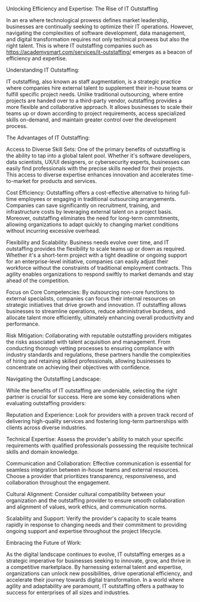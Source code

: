 Unlocking Efficiency and Expertise: The Rise of IT Outstaffing

In an era where technological prowess defines market leadership, businesses are continually seeking to optimize their IT operations. However, navigating the complexities of software development, data management, and digital transformation requires not only technical prowess but also the right talent. This is where IT outstaffing companies such as https://academysmart.com/services/it-outstaffing/ emerges as a beacon of efficiency and expertise.

Understanding IT Outstaffing:

IT outstaffing, also known as staff augmentation, is a strategic practice where companies hire external talent to supplement their in-house teams or fulfill specific project needs. Unlike traditional outsourcing, where entire projects are handed over to a third-party vendor, outstaffing provides a more flexible and collaborative approach. It allows businesses to scale their teams up or down according to project requirements, access specialized skills on-demand, and maintain greater control over the development process.

The Advantages of IT Outstaffing:

Access to Diverse Skill Sets: One of the primary benefits of outstaffing is the ability to tap into a global talent pool. Whether it's software developers, data scientists, UX/UI designers, or cybersecurity experts, businesses can easily find professionals with the precise skills needed for their projects. This access to diverse expertise enhances innovation and accelerates time-to-market for products and services.

Cost Efficiency: Outstaffing offers a cost-effective alternative to hiring full-time employees or engaging in traditional outsourcing arrangements. Companies can save significantly on recruitment, training, and infrastructure costs by leveraging external talent on a project basis. Moreover, outstaffing eliminates the need for long-term commitments, allowing organizations to adapt quickly to changing market conditions without incurring excessive overhead.

Flexibility and Scalability: Business needs evolve over time, and IT outstaffing provides the flexibility to scale teams up or down as required. Whether it's a short-term project with a tight deadline or ongoing support for an enterprise-level initiative, companies can easily adjust their workforce without the constraints of traditional employment contracts. This agility enables organizations to respond swiftly to market demands and stay ahead of the competition.

Focus on Core Competencies: By outsourcing non-core functions to external specialists, companies can focus their internal resources on strategic initiatives that drive growth and innovation. IT outstaffing allows businesses to streamline operations, reduce administrative burdens, and allocate talent more efficiently, ultimately enhancing overall productivity and performance.

Risk Mitigation: Collaborating with reputable outstaffing providers mitigates the risks associated with talent acquisition and management. From conducting thorough vetting processes to ensuring compliance with industry standards and regulations, these partners handle the complexities of hiring and retaining skilled professionals, allowing businesses to concentrate on achieving their objectives with confidence.

Navigating the Outstaffing Landscape:

While the benefits of IT outstaffing are undeniable, selecting the right partner is crucial for success. Here are some key considerations when evaluating outstaffing providers:

Reputation and Experience: Look for providers with a proven track record of delivering high-quality services and fostering long-term partnerships with clients across diverse industries.

Technical Expertise: Assess the provider's ability to match your specific requirements with qualified professionals possessing the requisite technical skills and domain knowledge.

Communication and Collaboration: Effective communication is essential for seamless integration between in-house teams and external resources. Choose a provider that prioritizes transparency, responsiveness, and collaboration throughout the engagement.

Cultural Alignment: Consider cultural compatibility between your organization and the outstaffing provider to ensure smooth collaboration and alignment of values, work ethics, and communication norms.

Scalability and Support: Verify the provider's capacity to scale teams rapidly in response to changing needs and their commitment to providing ongoing support and expertise throughout the project lifecycle.

Embracing the Future of Work:

As the digital landscape continues to evolve, IT outstaffing emerges as a strategic imperative for businesses seeking to innovate, grow, and thrive in a competitive marketplace. By harnessing external talent and expertise, organizations can unlock new possibilities, drive operational efficiency, and accelerate their journey towards digital transformation. In a world where agility and adaptability are paramount, IT outstaffing offers a pathway to success for enterprises of all sizes and industries.
